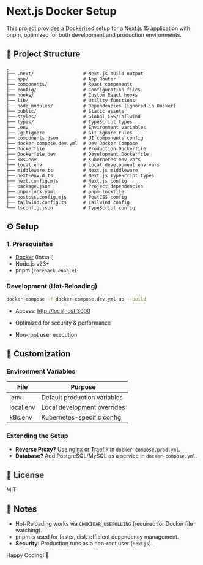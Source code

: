 # Next.js Docker Setup

This project provides a Dockerized setup for a Next.js 15 application with pnpm, optimized for both development and production environments.

## 📂 Project Structure

```
.
├── .next/                  # Next.js build output
├── app/                    # App Router
├── components/             # React components
├── config/                 # Configuration files
├── hooks/                  # Custom React hooks
├── lib/                    # Utility functions
├── node_modules/           # Dependencies (ignored in Docker)
├── public/                 # Static assets
├── styles/                 # Global CSS/Tailwind
├── types/                  # TypeScript types
├── .env                    # Environment variables
├── .gitignore              # Git ignore rules
├── components.json         # UI components config
├── docker-compose.dev.yml  # Dev Docker Compose
├── Dockerfile              # Production Dockerfile
├── Dockerfile.dev          # Development Dockerfile
├── k8s.env                 # Kubernetes env vars
├── local.env               # Local development env vars
├── middleware.ts           # Next.js middleware
├── next-env.d.ts           # Next.js TypeScript types
├── next.config.mjs         # Next.js config
├── package.json            # Project dependencies
├── pnpm-lock.yaml          # pnpm lockfile
├── postcss.config.mjs      # PostCSS config
├── tailwind.config.ts      # Tailwind config
└── tsconfig.json           # TypeScript config
```

## ⚙️ Setup

### 1. Prerequisites

- [Docker](https://www.docker.com/get-started) (Install)
- Node.js v23+
- pnpm (`corepack enable`)

### Development (Hot-Reloading)

```bash
docker-compose -f docker-compose.dev.yml up --build
```

- Access: [http://localhost:3000](http://localhost:3000)

- Optimized for security & performance
- Non-root user execution

## 🔧 Customization

### Environment Variables

| File      | Purpose                      |
| --------- | ---------------------------- |
| .env      | Default production variables |
| local.env | Local development overrides  |
| k8s.env   | Kubernetes-specific config   |

### Extending the Setup

- **Reverse Proxy?** Use nginx or Traefik in `docker-compose.prod.yml`.
- **Database?** Add PostgreSQL/MySQL as a service in `docker-compose.yml`.

## 📜 License

MIT

## 📌 Notes

- Hot-Reloading works via `CHOKIDAR_USEPOLLING` (required for Docker file watching).
- pnpm is used for faster, disk-efficient dependency management.
- **Security:** Production runs as a non-root user (`nextjs`).

Happy Coding! 🚀
